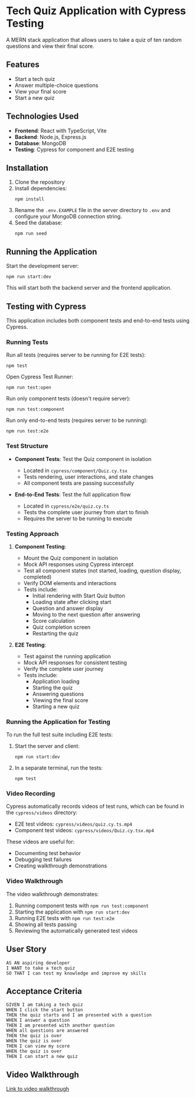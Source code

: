 # Tech Quiz Application with Cypress Testing

A MERN stack application that allows users to take a quiz of ten random questions and view their final score.

## Features

- Start a tech quiz
- Answer multiple-choice questions
- View your final score
- Start a new quiz

## Technologies Used

- **Frontend**: React with TypeScript, Vite
- **Backend**: Node.js, Express.js
- **Database**: MongoDB
- **Testing**: Cypress for component and E2E testing

## Installation

1. Clone the repository
2. Install dependencies:
   ```
   npm install
   ```
3. Rename the `.env.EXAMPLE` file in the server directory to `.env` and configure your MongoDB connection string.
4. Seed the database:
   ```
   npm run seed
   ```

## Running the Application

Start the development server:
```
npm run start:dev
```

This will start both the backend server and the frontend application.

## Testing with Cypress

This application includes both component tests and end-to-end tests using Cypress.

### Running Tests

Run all tests (requires server to be running for E2E tests):
```
npm test
```

Open Cypress Test Runner:
```
npm run test:open
```

Run only component tests (doesn't require server):
```
npm run test:component
```

Run only end-to-end tests (requires server to be running):
```
npm run test:e2e
```

### Test Structure

- **Component Tests**: Test the Quiz component in isolation
  - Located in `cypress/component/Quiz.cy.tsx`
  - Tests rendering, user interactions, and state changes
  - All component tests are passing successfully

- **End-to-End Tests**: Test the full application flow
  - Located in `cypress/e2e/quiz.cy.ts`
  - Tests the complete user journey from start to finish
  - Requires the server to be running to execute

### Testing Approach

1. **Component Testing**:
   - Mount the Quiz component in isolation
   - Mock API responses using Cypress intercept
   - Test all component states (not started, loading, question display, completed)
   - Verify DOM elements and interactions
   - Tests include:
     - Initial rendering with Start Quiz button
     - Loading state after clicking start
     - Question and answer display
     - Moving to the next question after answering
     - Score calculation
     - Quiz completion screen
     - Restarting the quiz

2. **E2E Testing**:
   - Test against the running application
   - Mock API responses for consistent testing
   - Verify the complete user journey
   - Tests include:
     - Application loading
     - Starting the quiz
     - Answering questions
     - Viewing the final score
     - Starting a new quiz

### Running the Application for Testing

To run the full test suite including E2E tests:

1. Start the server and client:
   ```
   npm run start:dev
   ```

2. In a separate terminal, run the tests:
   ```
   npm test
   ```

### Video Recording

Cypress automatically records videos of test runs, which can be found in the `cypress/videos` directory:
- E2E test videos: `cypress/videos/quiz.cy.ts.mp4`
- Component test videos: `cypress/videos/Quiz.cy.tsx.mp4`

These videos are useful for:
- Documenting test behavior
- Debugging test failures
- Creating walkthrough demonstrations

### Video Walkthrough

The video walkthrough demonstrates:
1. Running component tests with `npm run test:component`
2. Starting the application with `npm run start:dev`
3. Running E2E tests with `npm run test:e2e`
4. Showing all tests passing
5. Reviewing the automatically generated test videos

## User Story

```
AS AN aspiring developer
I WANT to take a tech quiz
SO THAT I can test my knowledge and improve my skills
```

## Acceptance Criteria

```
GIVEN I am taking a tech quiz
WHEN I click the start button
THEN the quiz starts and I am presented with a question
WHEN I answer a question
THEN I am presented with another question
WHEN all questions are answered
THEN the quiz is over
WHEN the quiz is over
THEN I can view my score
WHEN the quiz is over
THEN I can start a new quiz
```

## Video Walkthrough

[Link to video walkthrough](your-video-link-here)